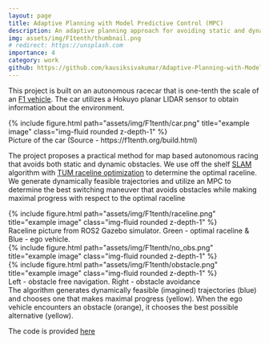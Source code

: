 ```yaml
---
layout: page
title: Adaptive Planning with Model Predictive Control (MPC)
description: An adaptive planning approach for avoiding static and dynamic obstacles for autonomous racing
img: assets/img/F1tenth/thumbnail.png
# redirect: https://unsplash.com
importance: 4
category: work
github: https://github.com/kausiksivakumar/Adaptive-Planning-with-Model-Predictive-Control
---
```


This project is built on an autonomous racecar that is one-tenth the scale of an [F1 vehicle](https://f1tenth.org/). The car utilizes a Hokuyo planar LIDAR sensor to obtain information about the environment. 
<div class="row">
    <div class="col-sm mt-3 mt-md-0">
        {% include figure.html path="assets/img/F1tenth/car.png" title="example image" class="img-fluid rounded z-depth-1" %}
    </div>
</div>
<div class="caption">
    Picture of the car (Source - https://f1tenth.org/build.html)
</div>

The project proposes a practical method for map based autonomous racing that avoids both static and dynamic obstacles. We use off the shelf [SLAM](http://wiki.ros.org/hector_slam) algorithm with [TUM raceline optimization](https://github.com/TUMFTM/global_racetrajectory_optimization) to determine the optimal raceline. We generate dynamically feasible trajectories and utilize an MPC to determine the best switching maneuver that avoids obstacles while making maximal progress with respect to the optimal raceline
<div class="row">
    <div class="col-sm mt-3 mt-md-0">
        {% include figure.html path="assets/img/F1tenth/raceline.png" title="example image" class="img-fluid rounded z-depth-1" %}
    </div>
</div>
<div class="caption">
    Raceline picture from ROS2 Gazebo simulator. Green - optimal raceline & Blue - ego vehicle. 
</div>

<div class="row">
    <div class="col-sm mt-3 mt-md-0">
        {% include figure.html path="assets/img/F1tenth/no_obs.png" title="example image" class="img-fluid rounded z-depth-1" %}
    </div>
    <div class="col-sm mt-3 mt-md-0">
        {% include figure.html path="assets/img/F1tenth/obstacle.png" title="example image" class="img-fluid rounded z-depth-1" %}
    </div>
</div>
<div class="caption">
    Left - obstacle free navigation. Right - obstacle avoidance
</div>
The algorithm generates dynamically feasible (imagined) trajectories (blue) and chooses one that makes maximal progress (yellow). When the ego vehicle encounters an obstacle (orange), it chooses the best possible alternative (yellow).

The code is provided [here](https://github.com/kausiksivakumar/f1Tenth_project_final)